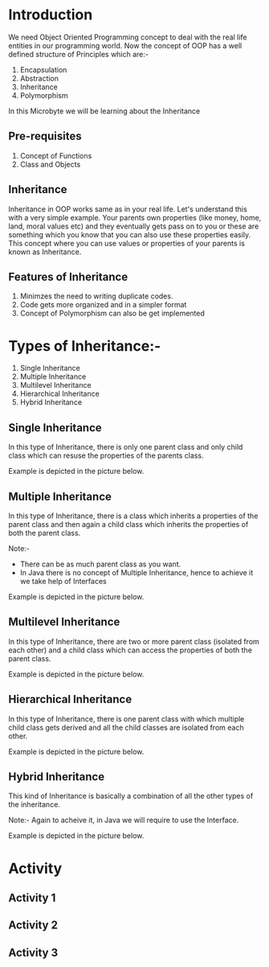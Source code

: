 # Introduction
We need Object Oriented Programming concept to deal with the real life entities in our programming world. Now the concept of OOP has a well defined structure of Principles which are:-
1. Encapsulation
2. Abstraction
3. Inheritance
4. Polymorphism

In this Microbyte we will be learning about the Inheritance

## Pre-requisites
1. Concept of Functions
2. Class and Objects

## Inheritance
Inheritance in OOP works same as in your real life. Let's understand this with a very simple example.
Your parents own properties (like money, home, land, moral values etc) and they eventually gets pass on to you or these are something which you know that you can also use these properties easily. This concept where you can use values or properties of your parents is known as Inheritance.

## Features of Inheritance
1. Minimzes the need to writing duplicate codes.
2. Code gets more organized and in a simpler format
3. Concept of Polymorphism can also be get implemented

# Types of Inheritance:-
1. Single Inheritance
2. Multiple Inheritance
3. Multilevel Inheritance
4. Hierarchical Inheritance
5. Hybrid Inheritance

## Single Inheritance
In this type of Inheritance, there is only one parent class and only child class which can resuse the properties of the parents class.

Example is depicted in the picture below.

## Multiple Inheritance
In this type of Inheritance, there is a class which inherits a properties of the parent class and then again a child class which inherits the properties of both the parent class.

Note:-
- There can be as much parent class as you want.
- In Java there is no concept of Multiple Inheritance, hence to achieve it we take help of Interfaces

Example is depicted in the picture below.

## Multilevel Inheritance
In this type of Inheritance, there are two or more parent class (isolated from each other) and a child class which can access the properties of both the parent class.

Example is depicted in the picture below.

## Hierarchical Inheritance
In this type of Inheritance, there is one parent class with which multiple child class gets derived and all the child classes are isolated from each other.

Example is depicted in the picture below.

## Hybrid Inheritance
This kind of Inheritance is basically a combination of all the other types of the inheritance.

Note:- Again to acheive it, in Java we will require to use the Interface.

Example is depicted in the picture below.

# Activity

## Activity 1

## Activity 2

## Activity 3